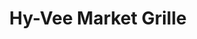 ---
layout: place
title: "Hy-Vee Market Grille"
permalink: /minnesota/shakopee/hy-vee-market-grille.html
stateAbbr: MN
stateName: Minnesota
cityName: Shakopee
seo:
  name: "Hy-Vee Market Grille"
  type: Restaurant
  links: null
description: "Looking for sushi in Shakopee, Minnesota? Check out Hy-Vee Market Grille for a delightful Japanese dining experience. Enjoy a variety of sushi and other dish..."
place_id: ChIJC-BR-IoQ9ocRM91S1V6i6Uc
photos:
  - name: >-
      places/ChIJC-BR-IoQ9ocRM91S1V6i6Uc/photos/AeeoHcI0xUhADTipg7TdxReeZJ8YUwQ9j9yXzN30vC1_BJ97sruqT17UYdHzvRtvy2-l_q3J0BO-y5qW-bORbMEOyW5fD1zYh0sb1ovtB5Jt2GMYd6SZFl0NVemSx0XBkKgUoaMchH9W3aU8ntpzz4QSNQpAAgA8Ws-GoRZt4bpEmUJAhQ_R2nfbVyysgVOwWEUeqK94A3vXihfILEntRnJYChsNoPjeYdDpJnMpicjYg8qf0JYJU79nWIHqOsdd_v9Edw_aazPxCu3j2GDbx-PB25t5lI1TR4ri9DBNAbzaz1HZauDAnmzzS2mBWeZwHMRCnVCcp8rS_AXKeyYT72isbS-UAS_fYymHXWbNMhCUkuC3-spSnC1D7QFYpzgmvvQGpBWPsgihANMpSn3RcTAQ1ZGf7QD4orvwU2jLKD7qV1Puz3kg
    widthPx: 4656
    heightPx: 2218
    authorAttributions:
      - displayName: Daniel Picard
        uri: https://maps.google.com/maps/contrib/107978386769799733868
        photoUri: >-
          https://lh3.googleusercontent.com/a-/ALV-UjU2rMcC0Tffvz7eo98VyCg1PMitSBcyRaDcTkwqjHy8Z5otSd4BEQ=s100-p-k-no-mo
    flagContentUri: >-
      https://www.google.com/local/imagery/report/?cb_client=maps_api_places.places_api&image_key=!1e10!2sCIHM0ogKEICAgICMhsOXzwE&hl=en-US
    googleMapsUri: >-
      https://www.google.com/maps/place//data=!3m4!1e2!3m2!1sCIHM0ogKEICAgICMhsOXzwE!2e10!4m2!3m1!1s0x87f6108af851e00b:0x47e9a25ed552dd33
  - name: >-
      places/ChIJC-BR-IoQ9ocRM91S1V6i6Uc/photos/AeeoHcKSQ89p_DfMGgPcF2asmXLyi6xAcDfj787ZYc5SxVu2lWPcB01LW9Ky8e2W1sqmHmtnbkiPXjUYbr_J1X0kBJ5Q4sIZPRiwRH1q0CVXs3wad0DX1JPpwtOpUG2H9ieHPpies6HiFUUNkkr0Kyv8CWMgXTkzOLRX25o6iNXy3chQZpV1nA0Xb4o-sp4AhbpHJ3PEjwOiB-nbKGcusQzCS2aZUIjFi8fYVwXvGst2lL2jMQwKHJsrQPiNYWiEobp8ptrk1mGEYGMSnjToZpL1EFHvqlud2IiXzqRRENSGgGK0TqXA3L2U3eAY50s6OduJ7AQYxLITiUSIXjemDospJ5Gjjnec0Q6CeRmmdr5Qukup1G1ECtSUsrCdXZjHoC6-pvaQJHEQBHL82bGygcNFjlEm3eJkB5xEGK8zUeAeGB0ywIoL
    widthPx: 3024
    heightPx: 4032
    authorAttributions:
      - displayName: Tayler Cates
        uri: https://maps.google.com/maps/contrib/105027080557047947426
        photoUri: >-
          https://lh3.googleusercontent.com/a/ACg8ocK6ZnQ57F9_zFCz1v0finXA0L-uYvw6GvVXwNT7uxhFe50obK3J=s100-p-k-no-mo
    flagContentUri: >-
      https://www.google.com/local/imagery/report/?cb_client=maps_api_places.places_api&image_key=!1e10!2sCIHM0ogKEICAgIDskerMuQE&hl=en-US
    googleMapsUri: >-
      https://www.google.com/maps/place//data=!3m4!1e2!3m2!1sCIHM0ogKEICAgIDskerMuQE!2e10!4m2!3m1!1s0x87f6108af851e00b:0x47e9a25ed552dd33
  - name: >-
      places/ChIJC-BR-IoQ9ocRM91S1V6i6Uc/photos/AeeoHcKHbASuiRnJBmN4J7x9Aj4YQsHqGmz87ZI6UBefIG5UFRvLnH_cpYVTl_DepLpuLodAci1jcGfULehFYopxj8DaQcui1Hr-Xjtr1ZWeM7BCEq_eyWsBZ2uK8IqZrhJCvowiecMdN9YR0H6l1OCCorEs0gWUY4SgzKLoRw2VjUxuByEutBKVuV9NHEI5b5E_zJeQNY82VRIKdLCNlurj1ZffZk50kwdqVfp-MwdK-eDDe9m958VZ5P-DvuqvydfGuUh45G25VyMPQnLBnvWoBWiEIGM4pQQ0-Y6A9Iv0oQHnwZzIEDZ0DDGtXUD7aPWSGgP0HQ6IyJV5JhsfcSO3nKq2bmCo1-J3V-XIjwHx7XPQE_hk1bNT1q308pvUnA0tztgPg3M8H2RvYFfu4sWgYlXkRYKrpux1_GqcINv1b_z_SQ
    widthPx: 1905
    heightPx: 1905
    authorAttributions:
      - displayName: Brian Gens
        uri: https://maps.google.com/maps/contrib/102215200912520752555
        photoUri: >-
          https://lh3.googleusercontent.com/a-/ALV-UjWA0V5wNWAfJrFIjToVG5kWYlzOYSLwdyyKnvStBmJTSRo_lgjC3w=s100-p-k-no-mo
    flagContentUri: >-
      https://www.google.com/local/imagery/report/?cb_client=maps_api_places.places_api&image_key=!1e10!2sCIHM0ogKEICAgIDE-pTkWw&hl=en-US
    googleMapsUri: >-
      https://www.google.com/maps/place//data=!3m4!1e2!3m2!1sCIHM0ogKEICAgIDE-pTkWw!2e10!4m2!3m1!1s0x87f6108af851e00b:0x47e9a25ed552dd33
  - name: >-
      places/ChIJC-BR-IoQ9ocRM91S1V6i6Uc/photos/AeeoHcIN_XloVe7M5V72qLOA1LEQp9C4pOwElvwXv5W9TeIHciM4nS22tBqIvesvigbVStnBkRCbDxt9Dlla01gk8AV9YisYBLh9tj0Ksi1jcgSPJM0PVu70hA9MbICXk1QQ2caL7n9iJUNzLm_cL7dD5GFP-OfL3NmtwceME6uibB0Wdty0KEOj_LvgAw1pUiNEMgeKR3fLX1GVf54OtxshkANDjiibJRAWsaS97VZiN_28fOtCyxhlAo8Dp3aAjXjnNy7Boy61sPQJ6rhtoq2G4kmkjV9pjtBBPV56JB5JmrG0APqM-iQHy1-JoyglZKiVwdO5OpyBZggr3p_-M0CXYN4NaIEzrsVvqpjgD5c-5mlXQeSjn0wmrzJKrL4B2ltT1ew7ROAZVLMkcev-q0YZN47ZtljREIKsl38cbqc
    widthPx: 4656
    heightPx: 2218
    authorAttributions:
      - displayName: Daniel Picard
        uri: https://maps.google.com/maps/contrib/107978386769799733868
        photoUri: >-
          https://lh3.googleusercontent.com/a-/ALV-UjU2rMcC0Tffvz7eo98VyCg1PMitSBcyRaDcTkwqjHy8Z5otSd4BEQ=s100-p-k-no-mo
    flagContentUri: >-
      https://www.google.com/local/imagery/report/?cb_client=maps_api_places.places_api&image_key=!1e10!2sCIHM0ogKEICAgICMht4c&hl=en-US
    googleMapsUri: >-
      https://www.google.com/maps/place//data=!3m4!1e2!3m2!1sCIHM0ogKEICAgICMht4c!2e10!4m2!3m1!1s0x87f6108af851e00b:0x47e9a25ed552dd33
  - name: >-
      places/ChIJC-BR-IoQ9ocRM91S1V6i6Uc/photos/AeeoHcKCL79DmQO_y9093h5CzYMtJHEbM1CRAeer0S9QHAuwi-r5z6clgYGxHwldlGcsyHAXkfN1BcBRvZEaEkEDfq6q3QnfLhpen-c0vyNC1IsNPwg1SqgNQ6yu8Lya3VWGVhcR44Vys7NoSfcN2uJBw7Dx6NORsFFpP8ss68vlWv8g54LSYLjxcyGmgVjKvQOYVF1ZF_SO_x98EKbBXIIRy1xAoHazEkRVG9NCtLFlw3X2vt1zwZFzT9dCL5FM3JbP-hK3p7tro_LJTjpgGAgvpz1kxorfVXvYFFNWukUjPjsDEXiIYjWMjQuEl1JikmzmbtU_kg7qr06Emsmyobl1e0vCPG5Y2Q6hR8wL9MT7vGS7mrFS7LPc9_rRUBFegd6Bh057cI6q44OQJroCdKet00ZLls4_yATe_RsN9qDOXNs
    widthPx: 4032
    heightPx: 3024
    authorAttributions:
      - displayName: Angel Babilonia
        uri: https://maps.google.com/maps/contrib/104443485835573227604
        photoUri: >-
          https://lh3.googleusercontent.com/a-/ALV-UjViOyamZ82SRGhslduY_mJhotrfCyig6dtxH77OqdEmGnt516KJ=s100-p-k-no-mo
    flagContentUri: >-
      https://www.google.com/local/imagery/report/?cb_client=maps_api_places.places_api&image_key=!1e10!2sCIHM0ogKEICAgICsiLXQEg&hl=en-US
    googleMapsUri: >-
      https://www.google.com/maps/place//data=!3m4!1e2!3m2!1sCIHM0ogKEICAgICsiLXQEg!2e10!4m2!3m1!1s0x87f6108af851e00b:0x47e9a25ed552dd33
  - name: >-
      places/ChIJC-BR-IoQ9ocRM91S1V6i6Uc/photos/AeeoHcL0VrMdbVpqPM1bkVwaT61V0iDtVejV1lPlcKEEuxhxUr8glIYoBOGSdPwdHnyKULH9GEHr9Oa7Ch_Kf7-D3Y3t1cdVJJgRHCNKTrypupR04xdljsbiDDRdqk-WqkQASVA7BvNOkN8Ev-BLQGuJXke38iebQAWoye4Whkni202kEUsE1t8zY7ncPJwgZ1QAW9EUdBTs7sJe0Gv1GjTwfoz-4lYEriAPiuKlUn7U-FkR13h1gdal3SL9lYVcCQubGXJs0C0fUh1LgEfZePSkUTU_95i1aWPqKBhQGZN66E9D4pOHuHIExC7m7pm6XcLyfSxHVXwNESRVU65viKqvI7RuzFtoscsHr3qOaqcKn39hjOe6GNggovcyhGVKWwFhUOhtzbCx5LP1gkR0gb8bx_tHrD9jPIzsj9eda3sIMwRrVbs
    widthPx: 1072
    heightPx: 617
    authorAttributions:
      - displayName: Norman H
        uri: https://maps.google.com/maps/contrib/116720718893407812841
        photoUri: >-
          https://lh3.googleusercontent.com/a/ACg8ocIFuP7STZ8_xN38newLdL3ys7b88pKzCzU9_fZB6FTKFPKkTg=s100-p-k-no-mo
    flagContentUri: >-
      https://www.google.com/local/imagery/report/?cb_client=maps_api_places.places_api&image_key=!1e10!2sCIHM0ogKEICAgICkqb-PmwE&hl=en-US
    googleMapsUri: >-
      https://www.google.com/maps/place//data=!3m4!1e2!3m2!1sCIHM0ogKEICAgICkqb-PmwE!2e10!4m2!3m1!1s0x87f6108af851e00b:0x47e9a25ed552dd33
  - name: >-
      places/ChIJC-BR-IoQ9ocRM91S1V6i6Uc/photos/AeeoHcIYcgJKofnMuxyG-gs9KYl8ge4trCXGSpI6l6RKuHJFXdAQ60atkfUfWd3XdP4nDRkR31z3IuJ5MAB5tPfm3Fl_i9dKHHpJMXam8Rp9kA0bd9aH7MlPBWOX3CTKL8CLvAlTOIIlfTlrCPqIHSAQ7hxo-rZjTcCTDP0_OYL44CFJwwC0Lj9qWILF9O0fauzHkGGV5c8iQ46hFEWbJ6M1f9iZKNFAe1ybDW6FWuUSRed28yWT_q_UO3MDwm0oHj3t7_K-zcAZRZESgNNxT1aYJUfrxOcTQmYl1k-aB8k-Zr9zZ-a3XizSEt2Gwf06xGMj8e_C-VytctqmuHf-Odx2WKQUYEHZ9YpRqgM_JqRh40SaX2DabMbXkGWyKW55Jb-M13mRPwilBVTBN9HUDjGvhQBTJaKqFb-5UlF975KuYhym3tHS
    widthPx: 2218
    heightPx: 4656
    authorAttributions:
      - displayName: Daniel Picard
        uri: https://maps.google.com/maps/contrib/107978386769799733868
        photoUri: >-
          https://lh3.googleusercontent.com/a-/ALV-UjU2rMcC0Tffvz7eo98VyCg1PMitSBcyRaDcTkwqjHy8Z5otSd4BEQ=s100-p-k-no-mo
    flagContentUri: >-
      https://www.google.com/local/imagery/report/?cb_client=maps_api_places.places_api&image_key=!1e10!2sCIHM0ogKEICAgICMhsPXkAE&hl=en-US
    googleMapsUri: >-
      https://www.google.com/maps/place//data=!3m4!1e2!3m2!1sCIHM0ogKEICAgICMhsPXkAE!2e10!4m2!3m1!1s0x87f6108af851e00b:0x47e9a25ed552dd33
  - name: >-
      places/ChIJC-BR-IoQ9ocRM91S1V6i6Uc/photos/AeeoHcL2j2AFVV36bZVL9nb1NpDBqs9kk-L-F4q6GlUN9qbesnSzqe2YF-LTHwd5EiCJr1FbCbiS-Ny6bxaIsMG-RkbuH28K8l6NFXS_KxcnB-KT2Cr1wOjscTocxZzMfE-rj8DSxcLZD8Mq65LSa1nVVPqjkvqn0a9OXYd6JaftQT7jMOTFIm-8Shlpq0BBjM34D1PnoZRck67Ym2FX4sS7dNXW3hE1I0rcfztxv6GJZrINB8KVluvTmS150kl1XtESXYlJ8V4Hgjz8h87G5QEZyX-r20u5DfdMqu6shDoBNk0I2Jq8eT0_91G56-hZ7ogMKhJYaBay5DnccQIHc8hD2YNNl6TXuVyJvy8iIjH_QblAglmwgtVwebldYPbQzWoTiyDNyqSLRfrEZ0idmCZkGlONd0MBUmxcqYUMc_qCkoI6fuZf
    widthPx: 3024
    heightPx: 3024
    authorAttributions:
      - displayName: Shakopee Chamber and Visitors Bureau
        uri: https://maps.google.com/maps/contrib/110072333248705832645
        photoUri: >-
          https://lh3.googleusercontent.com/a-/ALV-UjVYtWyvH0uN6Hh9EhjOV_fvET1LVH53PCp2DeksbJMHlIm3XPne1A=s100-p-k-no-mo
    flagContentUri: >-
      https://www.google.com/local/imagery/report/?cb_client=maps_api_places.places_api&image_key=!1e10!2sCIHM0ogKEICAgID4pInA2AE&hl=en-US
    googleMapsUri: >-
      https://www.google.com/maps/place//data=!3m4!1e2!3m2!1sCIHM0ogKEICAgID4pInA2AE!2e10!4m2!3m1!1s0x87f6108af851e00b:0x47e9a25ed552dd33
  - name: >-
      places/ChIJC-BR-IoQ9ocRM91S1V6i6Uc/photos/AeeoHcJboVlea0gqrZztW-jY6Qkz3ttG1uRIVHUgIn4zbKUyOTArBoR0o9X5Cc-UywPHM1gr4-LBM4o5jA30_JUEgqvyWFMxtW-9asbih11kZTMUbkxjWWjh1Jxs2Zo8XwMCct63FI5QdstQa2-y4upvkhYk9OgbdT2xrwXr3BAyIWJcVd5u52FySjQDjnI2-ta-7I_84d1qL7yoGZh6D62U4DFAQqMiI2LQHC50GwMkrORZC7I4QdfnedR0A7GJUZURlphjb6-4PLpFMi2eo5ZTXhq0Q-QL-FNJmSggRXgRqEhcvzuKiUR_bXHwVxHMBNzYzo56Rg6AaoF_i2IICm36ryxxBSlP68xaJPTyA1305val9fM323i-cllS7jySPDOf1M3Fj2rKTZmLGrx-KL6QkOYguyH9vScyXbVytG3v9tQ
    widthPx: 4032
    heightPx: 3024
    authorAttributions:
      - displayName: Angel Babilonia
        uri: https://maps.google.com/maps/contrib/104443485835573227604
        photoUri: >-
          https://lh3.googleusercontent.com/a-/ALV-UjViOyamZ82SRGhslduY_mJhotrfCyig6dtxH77OqdEmGnt516KJ=s100-p-k-no-mo
    flagContentUri: >-
      https://www.google.com/local/imagery/report/?cb_client=maps_api_places.places_api&image_key=!1e10!2sCIHM0ogKEICAgICsiLXkOQ&hl=en-US
    googleMapsUri: >-
      https://www.google.com/maps/place//data=!3m4!1e2!3m2!1sCIHM0ogKEICAgICsiLXkOQ!2e10!4m2!3m1!1s0x87f6108af851e00b:0x47e9a25ed552dd33
  - name: >-
      places/ChIJC-BR-IoQ9ocRM91S1V6i6Uc/photos/AeeoHcJaKh8rHfNovLLvK7eLxHNW6mCz5ndnpTatIQeYdl49sNXBgL8wEuaU7iFJcZzNLJpZ1I9bK_L5u9mD0-04-5w5Sfshzwx-9QO5zS7lra1cWslSS4BWxK2ZbRC6QUdSfFyrgKtJhWYfYUqtqdmbwoCO9UoThreqhw4NJxqOEeQgAoG5FHSAgE7uPafDpQSPyyv0Llwj2XU7668bxlrd0tfu8W_I0Fr6Lcj-DY5JKWcFGcH8GoxrLzQWlPMzFKGFIj1PwSZmEgYm1SxtALCkl8hNUY1EOrPO6m5JszEe6rBYrmKsftLDxN_KpMleX5KqMja-78lvOX1wDXQxHVPE3a5hPUd6Q2GbxpshFRHGK2GIORoG157wbKH0s8QVsmg1qflgbDEQ27qxL9bAaWfQPnuYOC2-u3WpsueSmjEwpqE
    widthPx: 4032
    heightPx: 3024
    authorAttributions:
      - displayName: Tayler Cates
        uri: https://maps.google.com/maps/contrib/105027080557047947426
        photoUri: >-
          https://lh3.googleusercontent.com/a/ACg8ocK6ZnQ57F9_zFCz1v0finXA0L-uYvw6GvVXwNT7uxhFe50obK3J=s100-p-k-no-mo
    flagContentUri: >-
      https://www.google.com/local/imagery/report/?cb_client=maps_api_places.places_api&image_key=!1e10!2sCIHM0ogKEICAgIDskersVw&hl=en-US
    googleMapsUri: >-
      https://www.google.com/maps/place//data=!3m4!1e2!3m2!1sCIHM0ogKEICAgIDskersVw!2e10!4m2!3m1!1s0x87f6108af851e00b:0x47e9a25ed552dd33
address: 1451 Adams St S, Shakopee, MN 55379, USA
street: 1451 Adams St S
city: Shakopee
state: MN
zip: '55379'
country: USA
neighborhood: null
latitude: '44.778750'
longitude: '-93.538234'
accessibility_options:
  wheelchairAccessibleParking: true
  wheelchairAccessibleEntrance: true
  wheelchairAccessibleRestroom: true
  wheelchairAccessibleSeating: true
business_status: OPERATIONAL
name: Hy-Vee Market Grille
google_maps_links:
  directionsUri: >-
    https://www.google.com/maps/dir//''/data=!4m7!4m6!1m1!4e2!1m2!1m1!1s0x87f6108af851e00b:0x47e9a25ed552dd33!3e0
  placeUri: https://maps.google.com/?cid=5181851374456069427
  writeAReviewUri: >-
    https://www.google.com/maps/place//data=!4m3!3m2!1s0x87f6108af851e00b:0x47e9a25ed552dd33!12e1
  reviewsUri: >-
    https://www.google.com/maps/place//data=!4m4!3m3!1s0x87f6108af851e00b:0x47e9a25ed552dd33!9m1!1b1
  photosUri: >-
    https://www.google.com/maps/place//data=!4m3!3m2!1s0x87f6108af851e00b:0x47e9a25ed552dd33!10e5
primary_type: Bar & Grill
opening_hours:
  regular: null
  current: null
secondary_opening_hours:
  regular:
    weekdayDescriptions: null
    type: null
  current:
    weekdayDescriptions: null
    type: null
phone: null
price_level: null
price_range: null
rating: null
rating_count: 0
website: null
reviews: null
parking_options: null
payment_options: null
allow_dogs: null
curbside_pickup: null
delivery: null
dine_in: null
good_for_children: null
good_for_groups: null
good_for_sports: null
live_music: null
menu_for_children: null
outdoor_seating: null
reservable: null
restroom: null
serves_beer: null
serves_breakfast: null
serves_brunch: null
serves_cocktails: null
serves_coffee: null
serves_dinner: null
serves_dessert: null
serves_lunch: null
serves_vegetarian_food: null
serves_wine: null
takeout: null
summary: null

---